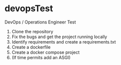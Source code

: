 # devopsTest
DevOps / Operations Engineer Test

1. Clone the repository
2. Fix the bugs and get the project running locally
3. Identify requirements and create a requirements.txt
4. Create a dockerfile
5. Create a docker compose project
6. (If time permits add an ASGI)
